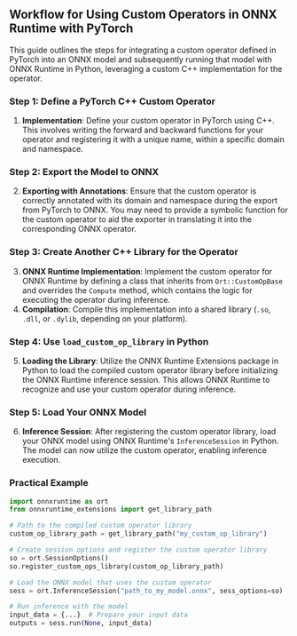 ## Workflow for Using Custom Operators in ONNX Runtime with PyTorch

This guide outlines the steps for integrating a custom operator defined in PyTorch into an ONNX model and subsequently running that model with ONNX Runtime in Python, leveraging a custom C++ implementation for the operator.

### Step 1: Define a PyTorch C++ Custom Operator

1. **Implementation**: Define your custom operator in PyTorch using C++. This involves writing the forward and backward functions for your operator and registering it with a unique name, within a specific domain and namespace.

### Step 2: Export the Model to ONNX

2. **Exporting with Annotations**: Ensure that the custom operator is correctly annotated with its domain and namespace during the export from PyTorch to ONNX. You may need to provide a symbolic function for the custom operator to aid the exporter in translating it into the corresponding ONNX operator.

### Step 3: Create Another C++ Library for the Operator

3. **ONNX Runtime Implementation**: Implement the custom operator for ONNX Runtime by defining a class that inherits from `Ort::CustomOpBase` and overrides the `Compute` method, which contains the logic for executing the operator during inference.
4. **Compilation**: Compile this implementation into a shared library (`.so`, `.dll`, or `.dylib`, depending on your platform).

### Step 4: Use `load_custom_op_library` in Python

5. **Loading the Library**: Utilize the ONNX Runtime Extensions package in Python to load the compiled custom operator library before initializing the ONNX Runtime inference session. This allows ONNX Runtime to recognize and use your custom operator during inference.

### Step 5: Load Your ONNX Model

6. **Inference Session**: After registering the custom operator library, load your ONNX model using ONNX Runtime's `InferenceSession` in Python. The model can now utilize the custom operator, enabling inference execution.

### Practical Example

```python
import onnxruntime as ort
from onnxruntime_extensions import get_library_path

# Path to the compiled custom operator library
custom_op_library_path = get_library_path("my_custom_op_library")

# Create session options and register the custom operator library
so = ort.SessionOptions()
so.register_custom_ops_library(custom_op_library_path)

# Load the ONNX model that uses the custom operator
sess = ort.InferenceSession("path_to_my_model.onnx", sess_options=so)

# Run inference with the model
input_data = {...}  # Prepare your input data
outputs = sess.run(None, input_data)
